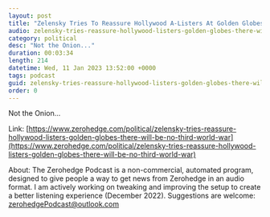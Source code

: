 ```yaml
---
layout: post
title: "Zelensky Tries To Reassure Hollywood A-Listers At Golden Globes: &quot;There Will Be No Third World War&quot;"
audio: zelensky-tries-reassure-hollywood-listers-golden-globes-there-will-be-no-third-world-war-0
category: political
desc: "Not the Onion..."
duration: 00:03:34
length: 214
datetime: Wed, 11 Jan 2023 13:52:00 +0000
tags: podcast
guid: zelensky-tries-reassure-hollywood-listers-golden-globes-there-will-be-no-third-world-war-0
order: 0
---
```

Not the Onion...

Link: [https://www.zerohedge.com/political/zelensky-tries-reassure-hollywood-listers-golden-globes-there-will-be-no-third-world-war](https://www.zerohedge.com/political/zelensky-tries-reassure-hollywood-listers-golden-globes-there-will-be-no-third-world-war)

About: The Zerohedge Podcast is a non-commercial, automated program, designed to give people a way to get news from Zerohedge in an audio format.  I am actively working on tweaking and improving the setup to create a better listening experience (December 2022).  Suggestions are welcome: [zerohedgePodcast@outlook.com](mailto:zerohedgePodcast@outlook.com)